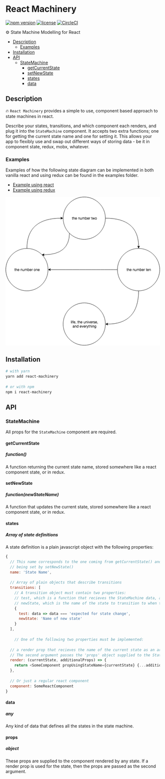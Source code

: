 # React Machinery

[![npm version](https://badge.fury.io/js/react-machinery.svg)]()
[![license](https://img.shields.io/github/license/mashape/apistatus.svg)]()
[![CircleCI](https://circleci.com/gh/francisrstokes/React-Machinery.png?circle-token=46dc2a2f9571dfc783c03c6550c3119c18c5b8ce&style=shield)]()


⚙️ State Machine Modelling for React

- [Description](#description)
  - [Examples](#examples)
- [Installation](#installation)
- [API](#api)
  - [StateMachine](#statemachine)
    - [getCurrentState](#getcurrentstate)
    - [setNewState](#setnewstate)
    - [states](#states)
    - [data](#data)

## Description

🔥 `React Machinery` provides a simple to use, component based approach to state machines in react.

Describe your states, transitions, and which component each renders, and plug it into the `StateMachine` component. It accepts two extra functions; one for getting the current state name and one for setting it. This allows your app to flexibly use and swap out different ways of storing data - be it in component state, redux, mobx, whatever.

### Examples

Examples of how the following state diagram can be implemented in both vanilla react and using redux can be found in the examples folder.

- [Example using react](examples/1.Normal-Component-State.js)
- [Example using redux](examples/2.With-Redux.js)

![State diagram of code below](StateDiagram.png)

## Installation

```bash
# with yarn
yarn add react-machinery

# or with npm
npm i react-machinery
```

## API

### StateMachine

All props for the `StateMachine` component are required.

#### getCurrentState

##### function()

A function returning the current state name, stored somewhere like a react component state, or in redux.

#### setNewState

##### function(newStateName)

A function that updates the current state, stored somewhere like a react component state, or in redux.

#### states

##### Array of state definitions

A state definition is a plain javascript object with the following properties:

```javascript
{
  // This name corresponds to the one coming from getCurrentState() and
  // being set by setNewState()
  name: 'State Name',

  // Array of plain objects that describe transitions
  transitions: [
    // A transition object must contain two properties:
    // test, which is a function that recieves the StateMachine data, and returns true if a state change should take place
    // newState, which is the name of the state to transition to when the test function returns true
    {
      test: data => data === 'expected for state change',
      newState: 'Name of new state'
    }
  ],

    // One of the following two properties must be implemented:

  // a render prop that recieves the name of the current state as an argument
  // The second argument passes the 'props' object supplied to the StateMachine
  render: (currentState, additionalProps) => {
    return <SomeComponent propUsingStateName={currentState} {...additionalProps} />
  },

  // Or just a regular react component
  component: SomeReactComponent
}
```

#### data

##### any

Any kind of data that defines all the states in the state machine.

#### props

##### object

These props are supplied to the component rendered by any state. If a render prop is used for the state, then the props are passed as the second argument.